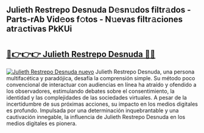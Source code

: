 ## Julieth Restrepo Desnuda D𝚎sn𝚞dos filtr𝚊dos - Parts-rAb Vid𝚎os f𝚘tos - N𝚞evas filtr𝚊ciones atr𝚊ctivas PkKUi

# <h2><a href="http://mbbmxgq.tromn.icu/?c=Julieth+Restrepo+Desnuda">🔗👉👉👉 Julieth Restrepo Desnuda 🔗🔗</a></h2>

[![Julieth Restrepo Desnuda nuevo](https://i.imgur.com/pEAQMta.gif)](http://mbbmxgq.tromn.icu/?c=Julieth+Restrepo+Desnuda)
Julieth Restrepo Desnuda, una persona multifacética y paradójica, desafía la comprensión simple. Su método poco convencional de interactuar con audiencias en línea ha atraído y ofendido a los observadores, estimulando debates sobre el consentimiento, la identidad y las complejidades de las sociedades virtuales. A pesar de la incertidumbre de sus próximas acciones, su impacto en los medios digitales es profundo. Impulsada por una determinación inquebrantable y una cautivación innegable, la influencia de Julieth Restrepo Desnuda en los medios digitales es pionera.
